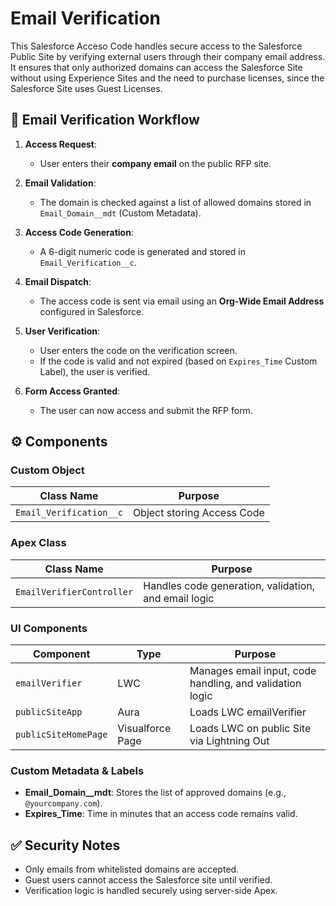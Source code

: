# Email Verification

This Salesforce Acceso Code handles secure access to the Salesforce Public Site by verifying external users through their company email address. It ensures that only authorized domains can access the Salesforce Site without using Experience Sites and the need to purchase licenses, since the Salesforce Site uses Guest Licenses.

## 🔐 Email Verification Workflow

1. **Access Request**:
   - User enters their **company email** on the public RFP site.

2. **Email Validation**:
   - The domain is checked against a list of allowed domains stored in `Email_Domain__mdt` (Custom Metadata).

3. **Access Code Generation**:
   - A 6-digit numeric code is generated and stored in `Email_Verification__c`.

4. **Email Dispatch**:
   - The access code is sent via email using an **Org-Wide Email Address** configured in Salesforce.

5. **User Verification**:
   - User enters the code on the verification screen.
   - If the code is valid and not expired (based on `Expires_Time` Custom Label), the user is verified.

6. **Form Access Granted**:
   - The user can now access and submit the RFP form.

## ⚙️ Components

### Custom Object

| Class Name               | Purpose                                        |
|--------------------------|------------------------------------------------|
| `Email_Verification__c`| Object storing Access Code |

### Apex Class

| Class Name               | Purpose                                        |
|--------------------------|------------------------------------------------|
| `EmailVerifierController`| Handles code generation, validation, and email logic |

### UI Components

| Component     | Type | Purpose                                       |
|---------------|------|-----------------------------------------------|
| `emailVerifier` | LWC  | Manages email input, code handling, and validation logic |
| `publicSiteApp` | Aura  | Loads LWC emailVerifier |
| `publicSiteHomePage` | Visualforce Page  | Loads LWC on public Site via Lightning Out |

### Custom Metadata & Labels

- **Email_Domain__mdt**: Stores the list of approved domains (e.g., `@yourcompany.com`).
- **Expires_Time**: Time in minutes that an access code remains valid.

## ✅ Security Notes

- Only emails from whitelisted domains are accepted.
- Guest users cannot access the Salesforce site until verified.
- Verification logic is handled securely using server-side Apex.
